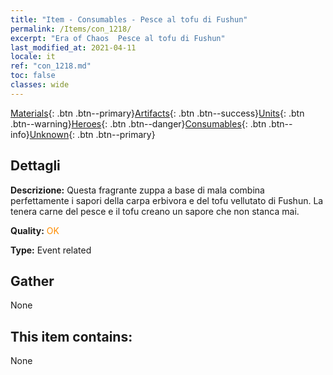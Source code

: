 ```yaml
---
title: "Item - Consumables - Pesce al tofu di Fushun"
permalink: /Items/con_1218/
excerpt: "Era of Chaos  Pesce al tofu di Fushun"
last_modified_at: 2021-04-11
locale: it
ref: "con_1218.md"
toc: false
classes: wide
---
```

 [Materials](/it/Items/){: .btn .btn--primary}[Artifacts](/it/Items/Artifacts/){: .btn .btn--success}[Units](/it/Items/Units/){: .btn .btn--warning}[Heroes](/it/Items/Heroes/){: .btn .btn--danger}[Consumables](/it/Items/Consumables/){: .btn .btn--info}[Unknown](/it/Items/Unknown/){: .btn .btn--primary}

## Dettagli
 **Descrizione:** Questa fragrante zuppa a base di mala combina perfettamente i sapori della carpa erbivora e del tofu vellutato di Fushun. La tenera carne del pesce e il tofu creano un sapore che non stanca mai.

 **Quality:** <span style="color: #FF8C00">OK</span>

 **Type:** Event related

## Gather

  None

## This item contains:

  None

